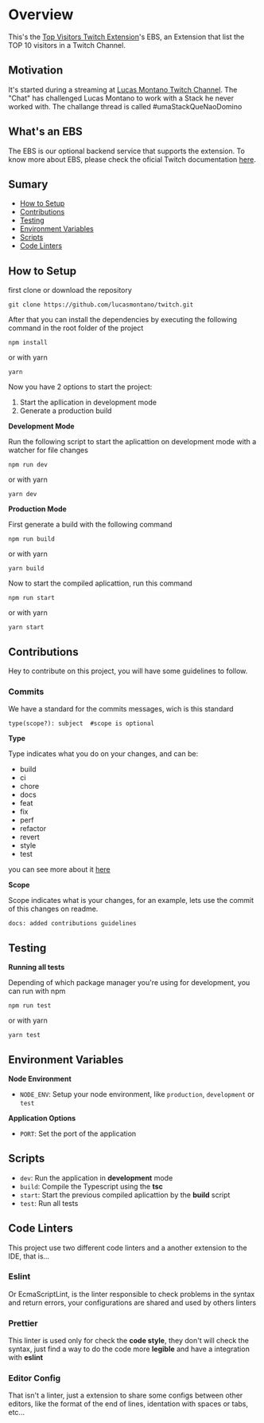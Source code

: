 # Overview
This's the [Top Visitors Twitch Extension](https://github.com/lucasmontano/twitch-extension)'s EBS, an Extension that list the TOP 10 visitors in a Twitch Channel.

## Motivation
It's started during a streaming at [Lucas Montano Twitch Channel](https://www.twitch.tv/lucas_montano). The "Chat" has challenged Lucas Montano to work with a Stack he never worked with. The challange thread is called #umaStackQueNaoDomino

## What's an EBS
The EBS is our optional backend service that supports the extension. To know more about EBS, please check the oficial Twitch documentation [here](https://dev.twitch.tv/docs/extensions/building/#creating-your-extension-backend-service-ebs).

## Sumary

- [How to Setup](#how-to-setup)
- [Contributions](#contributions)
- [Testing](#testing)
- [Environment Variables](#environment-variables)
- [Scripts](#scripts)
- [Code Linters](#code-linters)

## How to Setup

first clone or download the repository

```
git clone https://github.com/lucasmontano/twitch.git
```

After that you can install the dependencies by executing the following command in the root folder of the project

```
npm install
```

or with yarn

```
yarn
```

Now you have 2 options to start the project:

1. Start the apllication in development mode
2. Generate a production build

**Development Mode**

Run the following script to start the aplicattion on development mode with a watcher for file changes

```
npm run dev
```

or with yarn

```
yarn dev
```

**Production Mode**

First generate a build with the following command

```
npm run build
```

or with yarn

```
yarn build
```

Now to start the compiled aplicattion, run this command

```
npm run start
```

or with yarn

```
yarn start
```

## Contributions

Hey to contribute on this project, you will have some guidelines to follow.

### Commits

We have a standard for the commits messages, wich is this standard

```
type(scope?): subject  #scope is optional
```

**Type**

Type indicates what you do on your changes, and can be:

- build
- ci
- chore
- docs
- feat
- fix
- perf
- refactor
- revert
- style
- test

you can see more about it [here](https://www.conventionalcommits.org/en/v1.0.0/)

**Scope**

Scope indicates what is your changes, for an example, lets use the commit of this changes on readme.

```
docs: added contributions guidelines
```

## Testing

**Running all tests**

Depending of which package manager you're using for development, you can run with npm

```
npm run test
```

or with yarn

```
yarn test
```

## Environment Variables

**Node Environment**

- `NODE_ENV`: Setup your node environment, like `production`, `development` or `test`

**Application Options**

- `PORT`: Set the port of the application

## Scripts

- `dev`: Run the application in **development** mode
- `build`: Compile the Typescript using the **tsc**
- `start`: Start the previous compiled aplicattion by the **build** script
- `test`: Run all tests

## Code Linters

This project use two different code linters and a another
extension to the IDE, that is...

### Eslint

Or EcmaScriptLint, is the linter responsible to check problems in the syntax and return errors, your configurations are shared and used by others linters

### Prettier

This linter is used only for check the **code style**, they don't will check the syntax, just find a way to do the code more **legible** and have a integration with **eslint**

### Editor Config

That isn't a linter, just a extension to share some configs between other editors, like the format of the end of lines, identation with spaces or tabs, etc...
